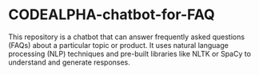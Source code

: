 # CODEALPHA-chatbot-for-FAQ
This repository is a chatbot that can answer frequently asked
questions (FAQs) about a particular topic or product.
It uses natural language processing (NLP) techniques and
pre-built libraries like NLTK or SpaCy to understand and
generate responses.
